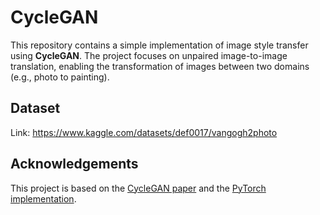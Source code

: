 # CycleGAN
This repository contains a simple implementation of image style transfer using **CycleGAN**. The project focuses on unpaired image-to-image translation, enabling the transformation of images between two domains (e.g., photo to painting).

## Dataset
Link: https://www.kaggle.com/datasets/def0017/vangogh2photo

## Acknowledgements
This project is based on the [CycleGAN paper](https://arxiv.org/abs/1703.10593) and the [PyTorch implementation](https://github.com/junyanz/pytorch-CycleGAN-and-pix2pix).
